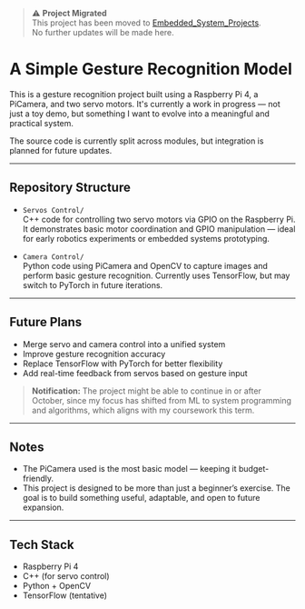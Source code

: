 > ⚠️ **Project Migrated**  
> This project has been moved to [Embedded_System_Projects](https://github.com/JaimeFine/Embedded_System_Projects/A_Simple_Gesture_Recognition_Model).  
> No further updates will be made here.

# A Simple Gesture Recognition Model

This is a gesture recognition project built using a Raspberry Pi 4, a PiCamera, and two servo motors. It's currently a work in progress — not just a toy demo, but something I want to evolve into a meaningful and practical system.

The source code is currently split across modules, but integration is planned for future updates.

---

## Repository Structure

- `Servos Control/`  
  C++ code for controlling two servo motors via GPIO on the Raspberry Pi. It demonstrates basic motor coordination and GPIO manipulation — ideal for early robotics experiments or embedded systems prototyping.

- `Camera Control/`  
  Python code using PiCamera and OpenCV to capture images and perform basic gesture recognition. Currently uses TensorFlow, but may switch to PyTorch in future iterations.

---

## Future Plans

- Merge servo and camera control into a unified system
- Improve gesture recognition accuracy
- Replace TensorFlow with PyTorch for better flexibility
- Add real-time feedback from servos based on gesture input
> **Notification:**
> The project might be able to continue in or after October, since my focus has shifted from ML to system programming and algorithms, which aligns with my coursework this term.

---

## Notes

- The PiCamera used is the most basic model — keeping it budget-friendly.
- This project is designed to be more than just a beginner’s exercise. The goal is to build something useful, adaptable, and open to future expansion.

---

## Tech Stack

- Raspberry Pi 4
- C++ (for servo control)
- Python + OpenCV
- TensorFlow (tentative)
